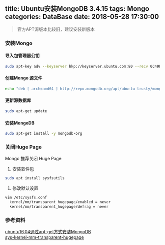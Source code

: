 title: Ubuntu安装MongoDB 3.4.15
tags: Mongo
categories: DataBase
date: 2018-05-28 17:30:00
---
> 官方APT源版本比较旧，建议安装新版本

### 安装Mongo

#### 导入包管理器公钥
```bash
sudo apt-key adv --keyserver hkp://keyserver.ubuntu.com:80 --recv 0C49F3730359A14518585931BC711F9BA15703C6
```
#### 创建Mongo 源文件
```bash
echo "deb [ arch=amd64 ] http://repo.mongodb.org/apt/ubuntu trusty/mongodb-org/3.4 multiverse" | sudo tee /etc/apt/sources.list.d/mongodb-org-3.4.list
```
#### 更新源数据库
```bash
sudo apt-get update
```
#### 安装MongoDB
```bash
sudo apt-get install -y mongodb-org
```

<!-- more -->

### 关闭Huge Page
Mongo 推荐关闭 Huge Page
1. 安装软件包
```bash
sudo apt install sysfsutils
```
1. 修改默认设置
```bash
vim /etc/sysfs.conf
  kernel/mm/transparent_hugepage/enabled = never
  kernel/mm/transparent_hugepage/defrag = never
```

### 参考资料
[ubuntu16.04通过apt-get方式安装MongoDB](https://www.cnblogs.com/hupeng1234/p/7000499.html)  
[sys-kernel-mm-transparent-hugepage](https://askubuntu.com/questions/597372/how-do-i-modify-sys-kernel-mm-transparent-hugepage-enabled)  
